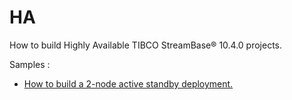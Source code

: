 # HA

How to build Highly Available TIBCO StreamBase&reg; 10.4.0 projects.

Samples :

* [How to build a 2-node active standby deployment.](two-node-active-standby)
